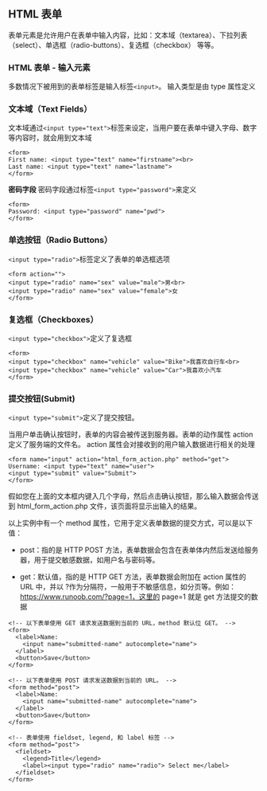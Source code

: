 ## HTML 表单
表单元素是允许用户在表单中输入内容，比如：文本域（textarea）、下拉列表（select）、单选框（radio-buttons）、复选框（checkbox） 等等。

### HTML 表单 - 输入元素
多数情况下被用到的表单标签是输入标签`<input>`。
输入类型是由 type 属性定义

 ### 文本域（Text Fields）
 文本域通过`<input type="text">`标签来设定，当用户要在表单中键入字母、数字等内容时，就会用到文本域
 ```
 <form>
First name: <input type="text" name="firstname"><br>
Last name: <input type="text" name="lastname">
</form>
 ```
 **密码字段**
 密码字段通过标签`<input type="password">`来定义
 ```
 <form>
Password: <input type="password" name="pwd">
</form>
 ```

 ### 单选按钮（Radio Buttons）
 `<input type="radio">`标签定义了表单的单选框选项
```
<form action="">
<input type="radio" name="sex" value="male">男<br>
<input type="radio" name="sex" value="female">女
</form>
```
### 复选框（Checkboxes）
`<input type="checkbox">`定义了复选框
```
<form>
<input type="checkbox" name="vehicle" value="Bike">我喜欢自行车<br>
<input type="checkbox" name="vehicle" value="Car">我喜欢小汽车
</form>
```

### 提交按钮(Submit)
`<input type="submit">`定义了提交按钮。

当用户单击确认按钮时，表单的内容会被传送到服务器。表单的动作属性 action 定义了服务端的文件名。
action 属性会对接收到的用户输入数据进行相关的处理

```
<form name="input" action="html_form_action.php" method="get">
Username: <input type="text" name="user">
<input type="submit" value="Submit">
</form>
```
假如您在上面的文本框内键入几个字母，然后点击确认按钮，那么输入数据会传送到 html_form_action.php 文件，该页面将显示出输入的结果。

以上实例中有一个 method 属性，它用于定义表单数据的提交方式，可以是以下值：

- post：指的是 HTTP POST 方法，表单数据会包含在表单体内然后发送给服务器，用于提交敏感数据，如用户名与密码等。

- get：默认值，指的是 HTTP GET 方法，表单数据会附加在 action 属性的 URL 中，并以 ?作为分隔符，一般用于不敏感信息，如分页等。例如：https://www.runoob.com/?page=1，这里的 page=1 就是 get 方法提交的数据
  
```
<!-- 以下表单使用 GET 请求发送数据到当前的 URL，method 默认位 GET。 -->
<form>
  <label>Name:
    <input name="submitted-name" autocomplete="name">
  </label>
  <button>Save</button>
</form>

<!-- 以下表单使用 POST 请求发送数据到当前的 URL。 -->
<form method="post">
  <label>Name:
    <input name="submitted-name" autocomplete="name">
  </label>
  <button>Save</button>
</form>

<!-- 表单使用 fieldset, legend, 和 label 标签 -->
<form method="post">
  <fieldset>
    <legend>Title</legend>
    <label><input type="radio" name="radio"> Select me</label>
  </fieldset>
</form>
```